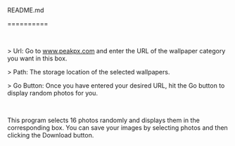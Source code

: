<p>README.md</p>
<p>==========</p>
<p><br></p>
<p>&gt; Url: Go to <a data-fr-linked="true" href="//www.peakpx.com">www.peakpx.com</a> and enter the URL of the wallpaper category you want in this box.</p>
<p>&gt; Path: The storage location of the selected wallpapers.</p>
<p>&gt; Go Button: Once you have entered your desired URL, hit the Go button to display random photos for you.</p>
<p><br></p>
<p>This program selects 16 photos randomly and displays them in the corresponding box. You can save your images by selecting photos and then clicking the Download button.</p>
<p><br></p>
